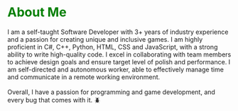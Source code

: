 <!--
<iframe width="560" height="315" src="https://www.youtube.com/embed/vaQVEPTH95M?si=8gZLuR_Ai-b1CIW1&amp;controls=0" title="YouTube video player" frameborder="0" allow="accelerometer; autoplay; clipboard-write; encrypted-media; gyroscope; picture-in-picture; web-share" allowfullscreen></iframe>
-->
<h1 style="color: green">About Me</h1>
I am a self-taught Software Developer with 3+ years of industry experience and a passion for creating unique and inclusive games. I am highly
proficient in C#, C++, Python, HTML, CSS and JavaScript, with a strong ability to write high-quality code. I excel in collaborating with team members to achieve design goals and ensure target level of polish and performance. 
I am self-directed and autonomous worker, able to effectively manage time and communicate in a remote working environment. 

<br>
<br>
Overall, I have a passion for programming and game development, and every bug that comes with it. 🪲





<!--
**albertoalvaradojr/albertoalvaradojr** is a ✨ _special_ ✨ repository because its `README.md` (this file) appears on your GitHub profile.

Here are some ideas to get you started:

- 🔭 I’m currently working on ...
- 🌱 I’m currently learning ...
- 👯 I’m looking to collaborate on ...
- 🤔 I’m looking for help with ...
- 💬 Ask me about ...
- 📫 How to reach me: ...
- 😄 Pronouns: ...
- ⚡ Fun fact: ...
-->
